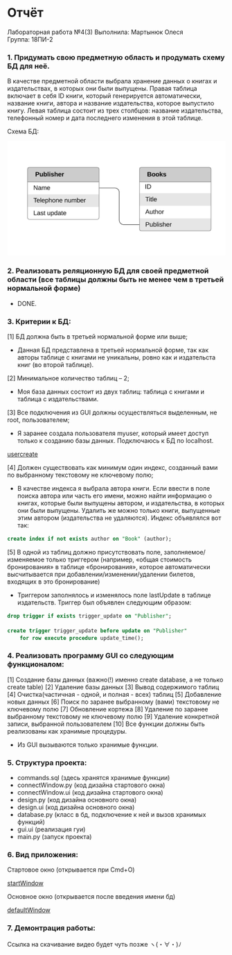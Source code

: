 # Отчёт 

Лабораторная работа №4(3) 
Выполнила: Мартынюк Олеся   
Группа: 18ПИ-2   


### 1.    Придумать свою предметную область и продумать схему БД для неё.

В качестве предметной области выбрала хранение данных о книгах и издательствах, в которых они были выпущены. Правая таблица включает в себя ID книги, который генерируется автоматически, название книги, автора и название издательства, которое выпустило книгу. Левая таблица состоит из трех столбцов: название издательства, телефонный номер и дата последнего изменения в этой таблице. 

Схема БД: 

![schema](https://github.com/aiiselo/HSE-software-engineering/blob/master/2nd%20course/Database/Lab_3/screenshots/Снимок%20экрана%202020-06-05%20в%2011.14.55.png)

### 2.    Реализовать реляционную БД для своей предметной области (все таблицы должны быть не менее чем в третьей нормальной форме)

- DONE.

### 3.    Критерии к БД:
[1]     БД должна быть в третьей нормальной форме или выше;

- Данная БД представлена в третьей нормальной форме, так как авторы таблице с книгами не уникальны, ровно как и издательста книг (во второй таблице). 

[2]     Минимальное количество таблиц – 2;

- Моя база данных состоит из двух таблиц: таблица с книгами и таблица с издательствами.

[3]     Все подключения из GUI должны осуществляться выделенным, не root, пользователем;

- Я заранее создала пользователя myuser, который имеет доступ только к созданию базы данных. Подключаюсь к БД по localhost.

[usercreate](https://github.com/aiiselo/HSE-software-engineering/blob/master/2nd%20course/Database/Lab_3/screenshots/Снимок%20экрана%202020-06-06%20в%2004.07.17.png)

[4]     Должен существовать как минимум один индекс, созданный вами по выбранному текстовому не ключевому полю;

- В качестве индекса я выбрала автора книги. Если ввести в поле поиска автора или часть его имени, можно найти информацию о книгах, которые были выпущены автором, и издательства, в которых они были выпущены. Удалить же можно только книги, выпущенные этим автором (издательства не удаляются). Индекс объявлялся вот так: 

```sql
create index if not exists author on "Book" (author);
```

[5]     В одной из таблиц должно присутствовать поле, заполняемое/изменяемое только триггером (например, «общая стоимость бронирования» в таблице «бронирования», которое автоматически высчитывается при добавлении/изменении/удалении билетов, входящих в это бронирование)

- Триггером заполнялось и изменялось поле lastUpdate в таблице издательств. Триггер был объявлен следующим образом: 
```sql
drop trigger if exists trigger_update on "Publisher";

create trigger trigger_update before update on "Publisher" 
    for row execute procedure update_time();
```

### 4.    Реализовать программу GUI со следующим функционалом:

[1]     Создание базы данных (важно(!) именно create database, а не только create table)
[2]     Удаление базы данных
[3]     Вывод содержимого таблиц
[4]     Очистка(частичная - одной, и полная - всех) таблиц
[5]     Добавление новых данных
[6]     Поиск по заранее выбранному (вами) текстовому не ключевому полю
[7]     Обновление кортежа
[8]     Удаление по заранее выбранному текстовому не ключевому полю
[9]     Удаление конкретной записи, выбранной пользователем
[10]     Все функции должны быть реализованы как хранимые процедуры. 

 - Из GUI вызываются только хранимые функции. 
 
 ### 5. Структура проекта: 
 
 - commands.sql (здесь хранятся хранимые функции)
 - connectWindow.py (код дизайна стартового окна)
 - connectWindow.ui (код дизайна стартового окна)
 - design.py (код дизайна основного окна)
 - design.ui (код дизайна основного окна)
 - database.py (класс в бд, подключение к ней и вызов хранимых функций)
 - gui.ui (реализация гуи)
 - main.py (запуск проекта)
 
 ### 6. Вид приложения:
 
 Стартовое окно (открывается при Cmd+O)

[startWindow](https://github.com/aiiselo/HSE-software-engineering/blob/master/2nd%20course/Database/Lab_3/screenshots/Снимок%20экрана%202020-06-06%20в%2004.23.18.png)

Основное окно (открывается после введения имени бд)

[defaultWindow](https://github.com/aiiselo/HSE-software-engineering/blob/master/2nd%20course/Database/Lab_3/screenshots/Снимок%20экрана%202020-06-06%20в%2004.23.28.png)

### 7. Демонтрация работы: 

Ссылка на скачивание видео будет чуть позже ヽ(・∀・)ﾉ 
